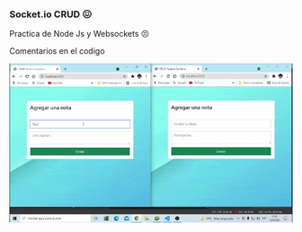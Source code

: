 ### Socket.io CRUD 😖
Practica de Node Js y Websockets :persevere:
<p>Comentarios en el codigo</p>

![](src/public/img/crudnode.gif)
